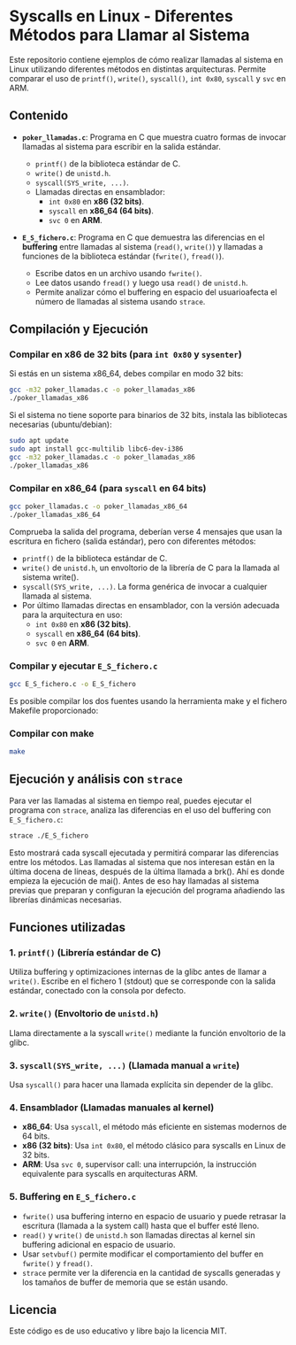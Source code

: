 # Syscalls en Linux - Diferentes Métodos para Llamar al Sistema

Este repositorio contiene ejemplos de cómo realizar llamadas al sistema en Linux utilizando diferentes métodos en distintas arquitecturas. Permite comparar el uso de `printf()`, `write()`, `syscall()`, `int 0x80`, `syscall` y `svc` en ARM.

## Contenido

- **`poker_llamadas.c`**: Programa en C que muestra cuatro formas de invocar llamadas al sistema para escribir en la salida estándar.

  - `printf()` de la biblioteca estándar de C.
  - `write()` de `unistd.h`.
  - `syscall(SYS_write, ...)`.
  - Llamadas directas en ensamblador:
    - `int 0x80` en **x86 (32 bits)**.
    - `syscall` en **x86_64 (64 bits)**.
    - `svc 0` en **ARM**.

- **`E_S_fichero.c`**: Programa en C que demuestra las diferencias en el **buffering** entre llamadas al sistema (`read()`, `write()`) y llamadas a funciones de la biblioteca estándar (`fwrite()`, `fread()`).

  - Escribe datos en un archivo usando `fwrite()`.
  - Lee datos usando `fread()` y luego usa `read()` de `unistd.h`.
  - Permite analizar cómo el buffering en espacio del usuarioafecta el número de llamadas al sistema usando `strace`.

## Compilación y Ejecución

### **Compilar en x86 de 32 bits** (para `int 0x80` y `sysenter`)
Si estás en un sistema x86_64, debes compilar en modo 32 bits:

```sh
gcc -m32 poker_llamadas.c -o poker_llamadas_x86
./poker_llamadas_x86
```

Si el sistema no tiene soporte para binarios de 32 bits, instala las bibliotecas necesarias (ubuntu/debian):

```sh
sudo apt update
sudo apt install gcc-multilib libc6-dev-i386
gcc -m32 poker_llamadas.c -o poker_llamadas_x86
./poker_llamadas_x86
```

### **Compilar en x86_64** (para `syscall` en 64 bits)

```sh
gcc poker_llamadas.c -o poker_llamadas_x86_64
./poker_llamadas_x86_64
```

Comprueba la salida del programa, deberían verse 4 mensajes que usan la escritura en fichero (salida estándar), pero con diferentes métodos:
  - `printf()` de la biblioteca estándar de C.
  - `write()` de `unistd.h`, un envoltorio de la librería de C para la llamada al sistema write().
  - `syscall(SYS_write, ...)`. La forma genérica de invocar a cualquier llamada al sistema.
  - Por último llamadas directas en ensamblador, con la versión adecuada para la arquitectura en uso:
    - `int 0x80` en **x86 (32 bits)**.
    - `syscall` en **x86_64 (64 bits)**.
    - `svc 0` en **ARM**.

### **Compilar y ejecutar `E_S_fichero.c`**

```sh
gcc E_S_fichero.c -o E_S_fichero
```

Es posible compilar los dos fuentes usando la herramienta make y el fichero Makefile proporcionado:
### **Compilar con make**

```sh
make
```


## Ejecución y análisis con `strace`

Para ver las llamadas al sistema en tiempo real, puedes ejecutar el programa con `strace`, analiza las diferencias en el uso del buffering con `E_S_fichero.c`:

```sh
strace ./E_S_fichero
```

Esto mostrará cada syscall ejecutada y permitirá comparar las diferencias entre los métodos. Las llamadas al sistema que nos interesan están en la última docena de líneas, después de la última llamada a brk(). Ahí es donde empieza la ejecución de mai(). Antes de eso hay llamadas al sistema previas que preparan y configuran la ejecución del programa añadiendo las librerías dinámicas necesarias.

## Funciones utilizadas

### **1. `printf()` (Librería estándar de C)**

Utiliza buffering y optimizaciones internas de la glibc antes de llamar a `write()`. Escribe en el fichero 1 (stdout) que se corresponde con la salida estándar, conectado con la consola por defecto.

### **2. `write()` (Envoltorio de `unistd.h`)**

Llama directamente a la syscall `write()` mediante la función envoltorio de la glibc.

### **3. `syscall(SYS_write, ...)` (Llamada manual a `write`)**

Usa `syscall()` para hacer una llamada explícita sin depender de la glibc.

### **4. Ensamblador (Llamadas manuales al kernel)**

- **x86_64**: Usa `syscall`, el método más eficiente en sistemas modernos de 64 bits.
- **x86 (32 bits)**: Usa `int 0x80`, el método clásico para syscalls en Linux de 32 bits.
- **ARM**: Usa `svc 0`, supervisor call: una interrupción, la instrucción equivalente para syscalls en arquitecturas ARM.

### **5. Buffering en `E_S_fichero.c`**

- `fwrite()` usa buffering interno en espacio de usuario y puede retrasar la escritura (llamada a la system call) hasta que el buffer esté lleno.
- `read()` y `write()` de `unistd.h` son llamadas directas al kernel sin buffering adicional en espacio de usuario.
- Usar `setvbuf()` permite modificar el comportamiento del buffer en `fwrite()` y `fread()`.
- `strace` permite ver la diferencia en la cantidad de syscalls generadas y los tamaños de buffer de memoria que se están usando.

## Licencia

Este código es de uso educativo y libre bajo la licencia MIT.

